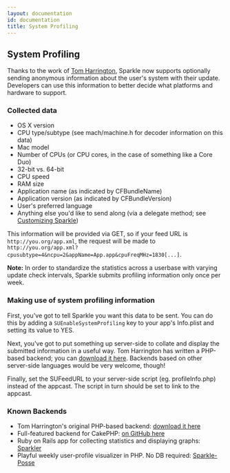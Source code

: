 ```yaml
---
layout: documentation
id: documentation
title: System Profiling
---
```

## System Profiling

Thanks to the work of [Tom Harrington](http://atomicbird.com/), Sparkle now supports optionally sending anonymous information about the user's system with their update. Developers can use this information to better decide what platforms and hardware to support.

### Collected data

* OS X version
* CPU type/subtype (see mach/machine.h for decoder information on this data)
* Mac model
* Number of CPUs (or CPU cores, in the case of something like a Core Duo)
* 32-bit vs. 64-bit
* CPU speed
* RAM size
* Application name (as indicated by CFBundleName)
* Application version (as indicated by CFBundleVersion)
* User's preferred language
* Anything else you'd like to send along (via a delegate method; see [Customizing Sparkle](/documentation/customization))

This information will be provided via GET, so if your feed URL is `http://you.org/app.xml`, the request will be made to `http://you.org/app.xml?cpusubtype=4&ncpu=2&appName=App.app&cpuFreqMHz=1830[...]`.

**Note:** In order to standardize the statistics across a userbase with varying update check intervals, Sparkle submits profiling information only once per week.

### Making use of system profiling information

First, you've got to tell Sparkle you want this data to be sent. You can do this by adding a `SUEnableSystemProfiling` key to your app's Info.plist and setting its value to YES.

Next, you've got to put something up server-side to collate and display the submitted information in a useful way. Tom Harrington has written a PHP-based backend; you can [download it here](/files/php_sparkle_stats_server.zip). Backends based on other server-side languages would be very welcome, though!

Finally, set the SUFeedURL to your server-side script (eg. profileInfo.php) instead of the appcast. The script in turn should be set to link to the appcast.

### Known Backends

* Tom Harrington's original PHP-based backend: [download it here](/files/php_sparkle_stats_server.zip)
* Full-featured backend for CakePHP: [on GitHub here](https://github.com/balthisar/JDSparkle)
* Ruby on Rails app for collecting statistics and displaying graphs: [Sparkler](https://github.com/mackuba/sparkler)
* Playful weekly user-profile visualizer in PHP. No DB required: [Sparkle-Posse](http://habilis.net/sparkle-posse/)
